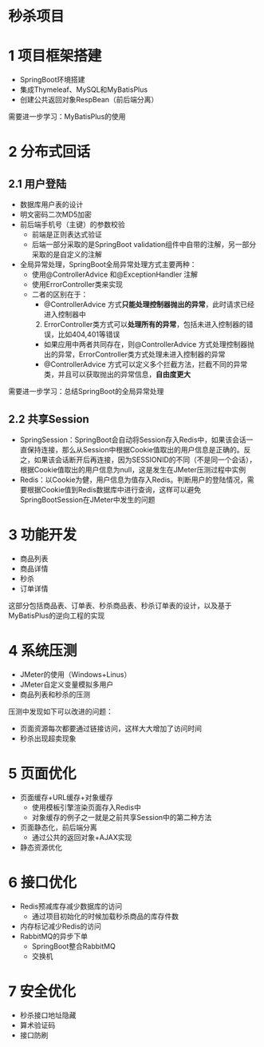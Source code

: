 # 秒杀项目

# 1 项目框架搭建

- SpringBoot环境搭建
- 集成Thymeleaf、MySQL和MyBatisPlus
- 创建公共返回对象RespBean（前后端分离）

需要进一步学习：MyBatisPlus的使用

# 2 分布式回话

## 2.1 用户登陆

- 数据库用户表的设计
- 明文密码二次MD5加密
- 前后端手机号（主键）的参数校验
  - 前端是正则表达式验证
  - 后端一部分采取的是SpringBoot validation组件中自带的注解，另一部分采取的是自定义的注解
- 全局异常处理，SpringBoot全局异常处理方式主要两种：
  - 使用@ControllerAdvice 和@ExceptionHandler 注解
  - 使用ErrorController类来实现
  - 二者的区别在于：
    - @ControllerAdvice 方式**只能处理控制器抛出的异常**，此时请求已经进入控制器中
    2. ErrorController类方式可以**处理所有的异常**，包括未进入控制器的错误，比如404,401等错误
    - 如果应用中两者共同存在，则@ControllerAdvice 方式处理控制器抛出的异常，ErrorController类方式处理未进入控制器的异常
    - @ControllerAdvice 方式可以定义多个拦截方法，拦截不同的异常类，并且可以获取抛出的异常信息，**自由度更大**

需要进一步学习：总结SpringBoot的全局异常处理

## 2.2 共享Session

- SpringSession：SpringBoot会自动将Session存入Redis中，如果该会话一直保持连接，那么从Session中根据Cookie值取出的用户信息是正确的。反之，如果该会话断开后再连接，因为SESSIONID的不同（不是同一个会话），根据Cookie值取出的用户信息为null，这是发生在JMeter压测过程中实例
- Redis：以Cookie为健，用户信息为值存入Redis。判断用户的登陆情况，需要根据Cookie值到Redis数据库中进行查询，这样可以避免SpringBootSession在JMeter中发生的问题

# 3 功能开发

- 商品列表
- 商品详情
- 秒杀
- 订单详情

这部分包括商品表、订单表、秒杀商品表、秒杀订单表的设计，以及基于MyBatisPlus的逆向工程的实现

# 4 系统压测

- JMeter的使用（Windows+Linus）
- JMeter自定义变量模拟多用户
- 商品列表和秒杀的压测

压测中发现如下可以改进的问题：

- 页面资源每次都要通过链接访问，这样大大增加了访问时间
- 秒杀出现超卖现象

# 5 页面优化

- 页面缓存+URL缓存+对象缓存
  - 使用模板引擎渲染页面存入Redis中
  - 对象缓存的例子之一就是之前共享Session中的第二种方法
- 页面静态化，前后端分离
  - 通过公共的返回对象+AJAX实现
- 静态资源优化

# 6 接口优化

- Redis预减库存减少数据库的访问
  - 通过项目初始化的时候加载秒杀商品的库存件数
- 内存标记减少Redis的访问
- RabbitMQ的异步下单
  - SpringBoot整合RabbitMQ
  - 交换机

# 7 安全优化

- 秒杀接口地址隐藏
- 算术验证码
- 接口防刷